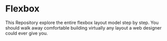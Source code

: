 # Flexbox
This Repository explore the entire flexbox layout model step by step. You should walk away comfortable building virtually any layout a web designer could ever give you.
